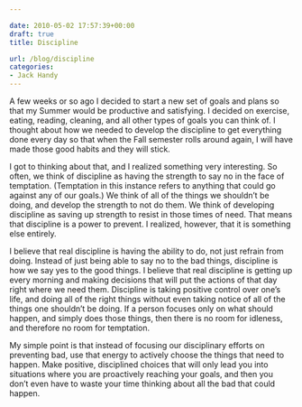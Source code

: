 ```yaml
---

date: 2010-05-02 17:57:39+00:00
draft: true
title: Discipline

url: /blog/discipline
categories:
- Jack Handy
---
```


A few weeks or so ago I decided to start a new set of goals and plans so that my Summer would be productive and satisfying. I decided on exercise, eating, reading, cleaning, and all other types of goals you can think of. I thought about how we needed to develop the discipline to get everything done every day so that when the Fall semester rolls around again, I will have made those good habits and they will stick.




I got to thinking about that, and I realized something very interesting. So often, we think of discipline as having the strength to say no in the face of temptation. (Temptation in this instance refers to anything that could go against any of our goals.) We think of all of the things we shouldn’t be doing, and develop the strength to not do them. We think of developing discipline as saving up strength to resist in those times of need. That means that discipline is a power to prevent. I realized, however, that it is something else entirely.




I believe that real discipline is having the ability to do, not just refrain from doing. Instead of just being able to say no to the bad things, discipline is how we say yes to the good things. I believe that real discipline is getting up every morning and making decisions that will put the actions of that day right where we need them. Discipline is taking positive control over one’s life, and doing all of the right things without even taking notice of all of the things one shouldn’t be doing. If a person focuses only on what should happen, and simply does those things, then there is no room for idleness, and therefore no room for temptation.




My simple point is that instead of focusing our disciplinary efforts on preventing bad, use that energy to actively choose the things that need to happen. Make positive, disciplined choices that will only lead you into situations where you are proactively reaching your goals, and then you don’t even have to waste your time thinking about all the bad that could happen.
